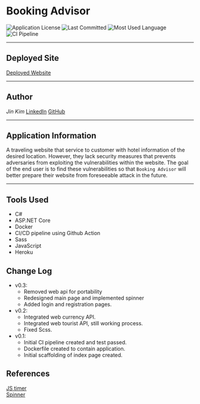 # Booking Advisor

![Application License](https://img.shields.io/github/license/jinwoov/Booking-Advisor)
![Last Committed](https://img.shields.io/github/last-commit/jinwoov/Booking-Advisor)
![Most Used Language](https://img.shields.io/github/languages/top/jinwoov/booking-advisor)
![CI Pipeline](https://img.shields.io/github/workflow/status/jinwoov/booking-advisor/CI/dev)

---
## Deployed Site
[Deployed Website](https://booking-advisor.herokuapp.com/)

---
## Author
*Jin Kim*
[LinkedIn](https://www.linkedin.com/in/jinkim808) 
[GitHub](https://www.github.com/jinwoov)

---
## Application Information

A traveling website that service to customer with hotel information of the desired location. However, they lack security measures that prevents adversaries from exploiting the vulnerabilities within the website. The goal of the end user is to find these vulnerabilities so that `Booking Advisor` will better prepare their website from foreseeable attack in the future.

---
## Tools Used
- C#
- ASP.NET Core
- Docker
- CI/CD pipeline using Github Action
- Sass
- JavaScript
- Heroku

## Change Log
- v0.3:
    - Removed web api for portability
    - Redesigned main page and implemented spinner
    - Added login and registration pages.
- v0.2:
    - Integrated web currency API.
    - Integrated web tourist API, still working process.
    - Fixed Scss.
- v0.1:
    - Initial CI pipeline created and test passed.
    - Dockerfile created to contain application.
    - Initial scaffolding of index page created.


## References
[JS timer](https://stackoverflow.com/questions/951021/what-is-the-javascript-version-of-sleep)  
[Spinner](https://loading.io/css/)
